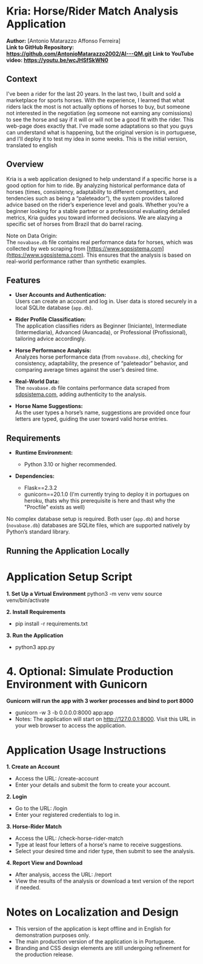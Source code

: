 # Kria: Horse/Rider Match Analysis Application

**Author:** [Antonio Matarazzo Affonso Ferreira]  
**Link to GitHub Repository: https://github.com/AntonioMatarazzo2002/AI---QM.git**
**Link to YouTube video: https://youtu.be/wcJHSfSkWN0**

## Context
I've been a rider for the last 20 years. In the last two, I built and sold a marketplace for sports horses. With the experience, I learned that what riders lack the most is not actually options of horses to buy, but someone not interested in the negotiation (eg someone not earning any comissions) to see the horse and say if it will or will not be a good fit with the rider. This web-page does exactly that. I've made some adaptations so that you guys can understand what is happening, but the original version is in portuguese, and I'll deploy it to test my idea in some weeks. This is the initial version, translated to english


## Overview

Kria is a web application designed to help understand if a specific horse is a good option for him to ride. By analyzing historical performance data of horses (times, consistency, adaptability to different competitors, and tendencies such as being a “paleteador”), the system provides tailored advice based on the rider’s experience level and goals. Whether you’re a beginner looking for a stable partner or a professional evaluating detailed metrics, Kria guides you toward informed decisions. We are alazying a specific set of horses from Brazil that do barrel racing. 

Note on Data Origin:  
The `novabase.db` file contains real performance data for horses, which was collected by web scraping from [https://www.sgpsistema.com](https://www.sgpsistema.com). This ensures that the analysis is based on real-world performance rather than synthetic examples.

## Features

- **User Accounts and Authentication:**  
  Users can create an account and log in. User data is stored securely in a local SQLite database (`app.db`).
  
- **Rider Profile Classification:**  
  The application classifies riders as Beginner (Iniciante), Intermediate (Intermediaria), Advanced (Avancada), or Professional (Profissional), tailoring advice accordingly.
  
- **Horse Performance Analysis:**  
  Analyzes horse performance data (from `novabase.db`), checking for consistency, adaptability, the presence of “paleteador” behavior, and comparing average times against the user’s desired time.
  
- **Real-World Data:**  
  The `novabase.db` file contains performance data scraped from [sdpsistema.com](https://www.sdpsistema.com), adding authenticity to the analysis.

- **Horse Name Suggestions:**  
  As the user types a horse’s name, suggestions are provided once four letters are typed, guiding the user toward valid horse entries.

## Requirements

- **Runtime Environment:**  
  - Python 3.10 or higher recommended.
  
- **Dependencies:**
  - Flask==2.3.2
  - gunicorn==20.1.0 (I'm currently trying to deploy it in portugues on heroku, thats why this prerequisite is here and thast why the "Procfile" exists as well)

No complex database setup is required. Both user (`app.db`) and horse (`novabase.db`) databases are SQLite files, which are supported natively by Python’s standard library.

## Running the Application Locally

# Application Setup Script

**1. Set Up a Virtual Environment**
python3 -m venv venv
source venv/bin/activate

**2. Install Requirements**
- pip install -r requirements.txt

**3. Run the Application**
- python3 app.py

# 4. Optional: Simulate Production Environment with Gunicorn
**Gunicorn will run the app with 3 worker processes and bind to port 8000**
- gunicorn -w 3 -b 0.0.0.0:8000 app:app
- Notes: The application will start on http://127.0.0.1:8000. Visit this URL in your web browser to access the application.


# Application Usage Instructions

**1. Create an Account**
- Access the URL: /create-account
- Enter your details and submit the form to create your account.

**2. Login**
- Go to the URL: /login
- Enter your registered credentials to log in.

**3. Horse-Rider Match**
 - Access the URL: /check-horse-rider-match
- Type at least four letters of a horse's name to receive suggestions.
- Select your desired time and rider type, then submit to see the analysis.

**4. Report View and Download**
- After analysis, access the URL: /report
- View the results of the analysis or download a text version of the report if needed.


# Notes on Localization and Design
- This version of the application is kept offline and in English for demonstration purposes only.
- The main production version of the application is in Portuguese.
- Branding and CSS design elements are still undergoing refinement for the production release.
